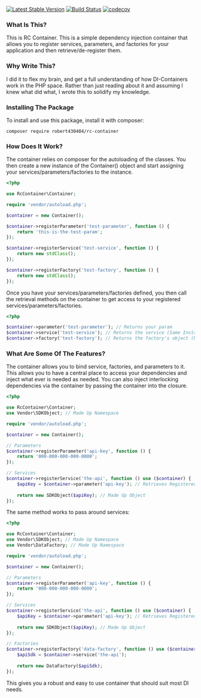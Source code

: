 [![Latest Stable Version](https://poser.pugx.org/robert430404/rc-container/v/stable)](https://packagist.org/packages/robert430404/rc-container)
[![Build Status](https://travis-ci.org/Robert430404/rc-container.svg?branch=master)](https://travis-ci.org/Robert430404/rc-container)
[![codecov](https://codecov.io/gh/Robert430404/rc-container/branch/master/graph/badge.svg)](https://io/gh/Robert430404/rc-container)

### What Is This?

This is RC Container. This is a simple dependency injection container that allows you to register services, parameters,
and factories for your application and then retrieve/de-register them.

### Why Write This?

I did it to flex my brain, and get a full understanding of how DI-Containers work in the PHP space. Rather than just
reading about it and assuming I knew what did what, I wrote this to solidify my knowledge.

### Installing The Package

To install and use this package, install it with composer:

    composer require robert430404/rc-container

### How Does It Work?

The container relies on composer for the autoloading of the classes. You then create a new instance of the Container()
object and start assigning your services/parameters/factories to the instance.

```php
<?php

use RcContainer\Container;

require 'vendor/autoload.php';

$container = new Container();

$container->registerParameter('test-parameter', function () {
    return 'this-is-the-test-param';
});

$container->registerService('test-service', function () {
    return new stdClass();
});

$container->registerFactory('test-factory', function () {
    return new stdClass();
});
```

Once you have your services/parameters/factories defined, you then call the retrieval methods on the container to get
access to your registered services/parameters/factories.

```php
<?php

$container->parameter('test-parameter'); // Returns your param
$container->service('test-service'); // Returns the service (Same Instance)
$container->factory('test-factory'); // Returns the factory's object (New Instance)
```

### What Are Some Of The Features?

The container allows you to bind service, factories, and parameters to it. This allows you to have a central place to
access your dependencies and inject what ever is needed as needed. You can also inject interlocking dependencies via the
container by passing the container into the closure.

```php
<?php

use RcContainer\Container;
use Vendor\SDKObject; // Made Up Namespace

require 'vendor/autoload.php';

$container = new Container();

// Parameters
$container->registerParameter('api-key', function () {
    return '000-000-000-000-0000';
});

// Services
$container->registerService('the-api', function () use ($container) {
    $apiKey = $container->parameter('api-key'); // Retrieves Registered Key
    
    return new SDKObject($apiKey); // Made Up Object
});
```

The same method works to pass around services:

```php
<?php

use RcContainer\Container;
use Vendor\SDKObject; // Made Up Namespace
use Vendor\DataFactory; // Made Up Namespace

require 'vendor/autoload.php';

$container = new Container();

// Parameters
$container->registerParameter('api-key', function () {
    return '000-000-000-000-0000';
});

// Services
$container->registerService('the-api', function () use ($container) {
    $apiKey = $container->parameter('api-key'); // Retrieves Registered Key
    
    return new SDKObject($apiKey); // Made Up Object
});

// Factories
$container->registerFactory('data-factory', function () use ($container) {
    $apiSdk = $container->service('the-api');
    
    return new DataFactory($apiSdk);
});
```

This gives you a robust and easy to use container that should suit most DI needs.